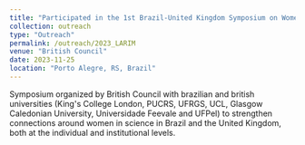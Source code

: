 ```yaml
---
title: "Participated in the 1st Brazil-United Kingdom Symposium on Women in Science"
collection: outreach
type: "Outreach"
permalink: /outreach/2023_LARIM
venue: "British Council"
date: 2023-11-25
location: "Porto Alegre, RS, Brazil"
---
```


Symposium organized by British Council with brazilian and british universities (King's College London, PUCRS, UFRGS, UCL, Glasgow Caledonian University, Universidade Feevale and UFPel) to strengthen connections around women in science in Brazil and the United Kingdom, both at the individual and institutional levels.
